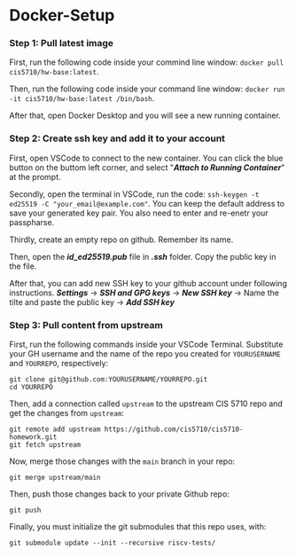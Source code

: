 # Docker-Setup
### Step 1: Pull latest image 
First, run the following code inside your commind line window: `docker pull cis5710/hw-base:latest`.
    
Then, run the following code inside your command line window: `docker run -it cis5710/hw-base:latest /bin/bash`.

After that, open Docker Desktop and you will see a new running container.

### Step 2: Create ssh key and add it to your account 
First, open VSCode to connect to the new container. You can click the blue button on the buttom left corner, and select "***Attach to Running Container***" at the prompt.   

Secondly, open the terminal in VSCode, run the code: `ssh-keygen -t ed25519 -C "your_email@example.com"`. You can keep the default address to save your generated key pair. You also need to enter
and re-enetr your passpharse.

Thirdly, create an empty repo on github. Remember its name.

Then, open the ***id_ed25519.pub*** file in ***.ssh*** folder. Copy the public key in the file.

After that, you can add new SSH key to your github account under following instructions. 
***Settings*** -> ***SSH and GPG keys*** -> ***New SSH key*** -> Name the tilte and paste the public key -> ***Add SSH key***

### Step 3: Pull content from upstream
First, run the following commands inside your VSCode Terminal. Substitute your GH username and the name of the repo you created for `YOURUSERNAME` and `YOURREPO`, respectively:
```
git clone git@github.com:YOURUSERNAME/YOURREPO.git
cd YOURREPO
```
Then, add a connection called `upstream` to the upstream CIS 5710 repo and get the changes from `upstream`:
```
git remote add upstream https://github.com/cis5710/cis5710-homework.git
git fetch upstream
```
Now, merge those changes with the `main` branch in your repo:
```
git merge upstream/main
```
Then, push those changes back to your private Github repo:
```
git push
```
Finally, you must initialize the git submodules that this repo uses, with:
```
git submodule update --init --recursive riscv-tests/


